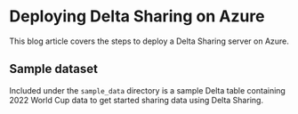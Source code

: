 # Deploying Delta Sharing on Azure

This blog article covers the steps to deploy a Delta Sharing server on Azure.

## Sample dataset
Included under the `sample_data` directory is a sample Delta table containing 2022 World Cup data to get started sharing data using Delta Sharing.
